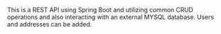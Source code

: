 This is a REST API using Spring Boot and utilizing common
CRUD operations and also interacting with an external MYSQL database. Users and addresses can be added.  